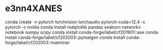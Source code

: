 # e3nn4XANES

conda create -n pytorch torchvision torchaudio pytorch-cuda=12.4 -c pytorch -c nvidia
conda install matplotlib pandas seaborn networkx notebook numpy scipy
conda install conda-forge/label/cf201901::ase
conda install conda-forge/label/cf202003::pymatgen
conda install conda-forge/label/cf202003::matminer

